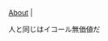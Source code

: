 <!DOCTYPE html><html><head><meta charSet="utf-8" class="next-head"/><link rel="preload" href="/_next/d0856b3e-131f-4ba1-8c45-6cedace7cb3b/page/post.js" as="script"/><link rel="preload" href="/_next/d0856b3e-131f-4ba1-8c45-6cedace7cb3b/page/_app.js" as="script"/><link rel="preload" href="/_next/d0856b3e-131f-4ba1-8c45-6cedace7cb3b/page/_error.js" as="script"/><link rel="preload" href="/_next/static/commons/main-4fd3a121c64608711d8c.js" as="script"/><meta charSet="utf-8"/><meta name="viewport" content="initial-scale=1.0, width=device-width"/><link rel="stylesheet" href="/_next/static/style.css"/></head><body><div id="__next"><main><a href="/about/">About</a> |<div><p>人と同じはイコール無価値だ</p>
</div><script src="/static/hoge.js"></script></main></div><div id="__next-error"></div><script>
          __NEXT_DATA__ = {"props":{"pageProps":{"post":{"title":"第四話 世界一周の旅","date":20180724,"category":"自転車","script":"hoge.js","bodyContent":"人と同じはイコール無価値だ","bodyHtml":"\u003cp\u003e人と同じはイコール無価値だ\u003c/p\u003e\n","preview":"人と同じはイコール無価値だ","dir":"json","base":"sample4.json","ext":".json","sourceBase":"sample4.md","sourceExt":".md"}}},"page":"/post","pathname":"/post","query":{"path":"sample4.json"},"buildId":"d0856b3e-131f-4ba1-8c45-6cedace7cb3b","assetPrefix":"","nextExport":true,"err":null,"chunks":[]}
          module={}
          __NEXT_LOADED_PAGES__ = []
          __NEXT_LOADED_CHUNKS__ = []

          __NEXT_REGISTER_PAGE = function (route, fn) {
            __NEXT_LOADED_PAGES__.push({ route: route, fn: fn })
          }

          __NEXT_REGISTER_CHUNK = function (chunkName, fn) {
            __NEXT_LOADED_CHUNKS__.push({ chunkName: chunkName, fn: fn })
          }

          false
        </script><script async="" id="__NEXT_PAGE__/post" src="/_next/d0856b3e-131f-4ba1-8c45-6cedace7cb3b/page/post.js"></script><script async="" id="__NEXT_PAGE__/_app" src="/_next/d0856b3e-131f-4ba1-8c45-6cedace7cb3b/page/_app.js"></script><script async="" id="__NEXT_PAGE__/_error" src="/_next/d0856b3e-131f-4ba1-8c45-6cedace7cb3b/page/_error.js"></script><script src="/_next/static/commons/main-4fd3a121c64608711d8c.js" async=""></script></body></html>